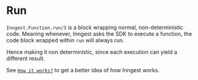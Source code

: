 # Run

`Inngest.Function.run/3` is a block wrapping normal, non-deterministic code.
Meaning whenever, Inngest asks the SDK to execute a function, the code block
wrapped within `run` will always run.

Hence making it non deterministic, since each execution can yield a different
result.

See [`How it works?`](how-it-works.html) to get a better idea of how Inngest
works.
